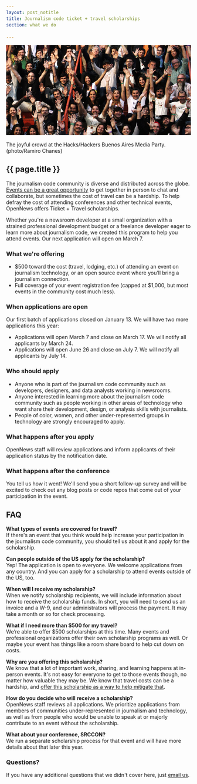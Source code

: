 ```yaml
---
layout: post_notitle
title: Journalism code ticket + travel scholarships
section: what we do

---
```

<img src="/media/img/index_opennewsphoto.jpg" class="topline">
<p class="caption">The joyful crowd at the Hacks/Hackers Buenos Aires Media Party. (photo/Ramiro Chanes)</p>
<h2>{{ page.title }}</h2>
<p class="bodybig">The journalism code community is diverse and distributed across the globe. <a href="/blog/ticket-travel-scholarship/">Events can be a great opportunity</a> to get together in person to chat and collaborate, but sometimes the cost of travel can be a hardship. To help defray the cost of attending conferences and other technical events, OpenNews offers Ticket + Travel scholarships.</p> 

<!--<p class="bodybig"><a href="https://docs.google.com/forms/d/e/1FAIpQLSfoFyExp32Fv-MVqxzbRLmhLLYynUOyPAoJLPYi6v_M_8XS0A/viewform">Applications are open until January 13</a>.</p>-->

Whether you're a newsroom developer at a small organization with a strained professional development budget or a freelance developer eager to learn more about journalism code, we created this program to help you attend events. Our next application will open on March 7. 

<!--<a href="https://docs.google.com/forms/d/e/1FAIpQLSfoFyExp32Fv-MVqxzbRLmhLLYynUOyPAoJLPYi6v_M_8XS0A/viewform">Apply now</a>.-->

### What we're offering

* $500 toward the cost (travel, lodging, etc.) of attending an event on journalism technology, or an open source event where you’ll bring a journalism connection. 
* Full coverage of your event registration fee (capped at $1,000, but most events in the community cost much less).

### When applications are open

Our first batch of applications closed on January 13. We will have two more applications this year:

* Applications will open March 7 and close on March 17. We will notify all applicants by March 24.
* Applications will open June 26 and close on July 7. We will notify all applicants by July 14.

### Who should apply
* Anyone who is part of the journalism code community such as developers, designers, and data analysts working in newsrooms.
* Anyone interested in learning more about the journalism code community such as people working in other areas of technology who want share their development, design, or analysis skills with journalists.
* People of color, women, and other under-represented groups in technology are strongly encouraged to apply.

### What happens after you apply
OpenNews staff will review applications and inform applicants of their application status by the notification date.

### What happens after the conference
You tell us how it went! We'll send you a short follow-up survey and will be excited to check out any blog posts or code repos that come out of your participation in the event.

## FAQ

**What types of events are covered for travel?**<br>
If there's an event that you think would help increase your participation in the journalism code community, you should tell us about it and apply for the scholarship. 

**Can people outside of the US apply for the scholarship?**<br>
Yep! The application is open to everyone. We welcome applications from any country. And you can apply for a scholarship to attend events outside of the US, too.

**When will I receive my scholarship?**<br>
When we notify scholarship recipients, we will include information about how to receive the scholarship funds. In short, you will need to send us an invoice and a W-9, and our administrators will process the payment. It may take a month or so for check processing.
 
**What if I need more than $500 for my travel?**<br>
We’re able to offer $500 scholarships at this time. Many events and professional organizations offer their own scholarship programs as well. Or maybe your event has things like a room share board to help cut down on costs.

**Why are you offering this scholarship?**<br>
We know that a lot of important work, sharing, and learning happens at in-person events. It's not easy for everyone to get to those events though, no matter how valuable they may be. We know that travel costs can be a hardship, and [offer this scholarship as a way to help mitigate that](/blog/ticket-travel-scholarship).

**How do you decide who will receive a scholarship?**<br>
OpenNews staff reviews all applications. We prioritize applications from members of communities under-represented in journalism and technology, as well as from people who would be unable to speak at or majorly contribute to an event without the scholarship.

**What about your conference, SRCCON?**<br>
We run a separate scholarship process for that event and will have more details about that later this year.

### Questions?
If you have any additional questions that we didn't cover here, just [email us](mailto:info@opennews.org).
